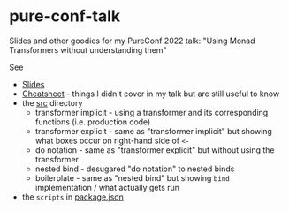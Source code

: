 # pure-conf-talk

Slides and other goodies for my PureConf 2022 talk: "Using Monad Transformers without understanding them"

See
- [Slides](./slides/presentation.pdf)
- [Cheatsheet](./slides/Cheatsheet.md) - things I didn't cover in my talk but are still useful to know
- the [src](./src) directory
  - transformer implicit - using a transformer and its corresponding functions (i.e. production code)
  - transformer explicit - same as "transformer implicit" but showing what boxes occur on right-hand side of `<-`
  - do notation - same as "transformer explicit" but without using the transformer
  - nested bind - desugared "do notation" to nested binds
  - boilerplate - same as "nested bind" but showing `bind` implementation / what actually gets run
- the `scripts` in [package.json](./package.json)
